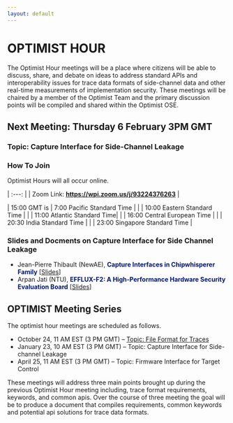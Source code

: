 ```yaml
---
layout: default
---
```


# OPTIMIST HOUR

The Optimist Hour meetings will be a place where citizens will be able
to discuss, share, and debate on ideas to address standard APIs and
interoperability issues for trace data formats of side-channel data
and other real-time measurements of implementation security. These
meetings will be chaired by a member of the Optimist Team and the
primary discussion points will be compiled and shared within the
Optimist OSE.

## Next Meeting: Thursday 6 February 3PM GMT

### Topic: Capture Interface for Side-Channel Leakage

### How To Join

Optimist Hours will all occur online.

| :---: |
| Zoom Link: **https://wpi.zoom.us/j/93224376263** |

| 15:00 GMT is  | 7:00 Pacific Standard Time |
|               | 10:00 Eastern Standard Time |
|               | 11:00 Atlantic Standard Time|
|               | 16:00 Central European Time |
|               | 20:30 India Standard Time  |
|               | 23:00 Singapore Standard Time |

### Slides and Docments on Capture Interface for Side Channel Leakage

* Jean-Pierre Thibault (NewAE), <span style="color:#011673;font-weight:bold;">Capture Interfaces in Chipwhisperer Family</span> [[Slides](thibault_cwinterfaces.pdf)]
* Arpan Jati (NTU), <span style="color:#011673;font-weight:bold;">EFFLUX-F2: A High-Performance Hardware Security Evaluation Board</span> [[Slides](jati_eflux.pdf)]

## OPTIMIST Meeting Series

The optimist hour meetings are scheduled as follows.

* October 24, 11 AM EST (3 PM GMT) – [Topic: File Format for Traces](https://optimist-ose.org/optimist-hour-24)
* January 23, 10 AM EST (3 PM GMT) – Topic: Capture Interface for Side-channel Leakage
* April 25, 11 AM EST (3 PM GMT) – Topic: Firmware Interface for Target Control

These meetings will address three main points brought up during the
previous Optimist Hour meeting including, trace format requirements,
keywords, and common apis. Over the course of three meeting the goal
will be to produce a document that compiles requirements, common
keywords and potential api solutions for trace data formats.

